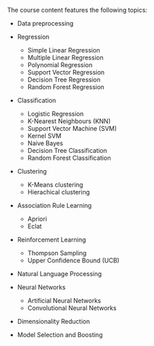 The course content features the following topics:
* Data preprocessing

* Regression
  * Simple Linear Regression
  * Multiple Linear Regression
  * Polynomial Regression
  * Support Vector Regression
  * Decision Tree Regression
  * Random Forest Regression

* Classification
  * Logistic Regression
  * K-Nearest Neighbours (KNN)
  * Support Vector Machine (SVM)
  * Kernel SVM
  * Naive Bayes
  * Decision Tree Classification
  * Random Forest Classification

* Clustering
  * K-Means clustering
  * Hierachical clustering

* Association Rule Learning
  * Apriori
  * Eclat

* Reinforcement Learning
  * Thompson Sampling
  * Upper Confidence Bound (UCB)

* Natural Language Processing

* Neural Networks
  * Artificial Neural Networks
  * Convolutional Neural Networks

* Dimensionality Reduction

* Model Selection and Boosting
